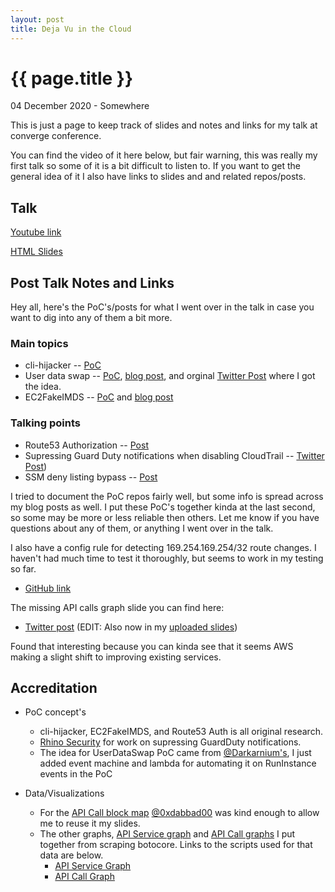 ```yaml
---
layout: post
title: Deja Vu in the Cloud
---
```


{{ page.title }}
================

<p class="meta">04 December 2020 - Somewhere</p>

This is just a page to keep track of slides and notes and links for my talk at converge conference.

You can find the video of it here below, but fair warning, this was really my first talk so some of it is a bit difficult to listen to. If you want to get the general idea of it I also have links to slides and and related repos/posts.


## Talk

[Youtube link](https://www.youtube.com/watch?v=O9qmPTtHUAg)


[HTML Slides](https://blog.ryanjarv.sh/slides/deja-vu-in-the-cloud/#0)

## Post Talk Notes and Links

Hey all, here's the PoC's/posts for what I went over in the talk in case you want to dig into any of them a bit more.
### Main topics
* cli-hijacker -- [PoC](https://github.com/RyanJarv/cli-hijacker-vagrant)
* User data swap -- [PoC](https://github.com/RyanJarv/UserDataSwap), [blog post](https://blog.ryanjarv.sh/2020/11/27/backdooring-user-data.html), and orginal [Twitter Post](https://twitter.com/Darkarnium/status/1065600704134475776?s=20) where I got the idea.
* EC2FakeIMDS -- [PoC](https://github.com/RyanJarv/EC2FakeImds) and [blog post](https://blog.ryanjarv.sh/2020/10/19/imds-persistence.html)

### Talking points
* Route53 Authorization -- [Post](https://blog.ryanjarv.sh/2019/05/24/backdooring-route53-with-cross-account-dns.html)
* Supressing Guard Duty notifications when disabling CloudTrail -- [Twitter Post](https://twitter.com/RhinoSecurity/status/1253397992255582208?s=20))
* SSM deny listing bypass -- [Post](https://blog.ryanjarv.sh/2020/10/18/ssm-parameter-store-permissions.html)

I tried to document the PoC repos fairly well, but some info is spread across my blog posts as well. I put these PoC's together kinda at the last second, so some may be more or less reliable then others. Let me know if you have questions about any of them, or anything I went over in the talk.

I also have a config rule for detecting 169.254.169.254/32 route changes. I haven't had much time to test it thoroughly, but seems to work in my testing so far.
 * [GitHub link](https://github.com/RyanJarv/awsconfig#nondefaultmetadataserver)

The missing API calls graph slide you can find here:
 * [Twitter post](https://twitter.com/Ryan_Jarv/status/1334765133411872768?s=20) (EDIT: Also now in my [uploaded slides](https://blog.ryanjarv.sh/slides/deja-vu-in-the-cloud/#5))

Found that interesting because you can kinda see that it seems AWS making a slight shift to improving existing services.

## Accreditation

* PoC concept's
  * cli-hijacker, EC2FakeIMDS, and Route53 Auth is all original research.
  * [Rhino Security](https://rhinosecuritylabs.com/) for work on supressing GuardDuty notifications.
  * The idea for UserDataSwap PoC came from [@Darkarnium's](https://twitter.com/Darkarnium?s=20), I just added event machine and lambda for automating it on RunInstance events in the PoC

* Data/Visualizations  
  * For the [API Call block map](https://blog.ryanjarv.sh/slides/deja-vu-in-the-cloud/#3) [@0xdabbad00](https://twitter.com/0xdabbad00?s=20) was kind enough to allow me to reuse it my slides.
  * The other graphs, [API Service graph](https://blog.ryanjarv.sh/slides/deja-vu-in-the-cloud/#4) and [API Call graphs](https://blog.ryanjarv.sh/slides/deja-vu-in-the-cloud/#5) I put together from scraping botocore. Links to the scripts used for that data are below.
    * [API Service Graph](https://gist.github.com/RyanJarv/addf4ee61f0d228642cad6b01049d113)
    * [API Call Graph](https://gist.github.com/RyanJarv/f7fdc434b36c3545e006fe6c1eb5c555)
 
